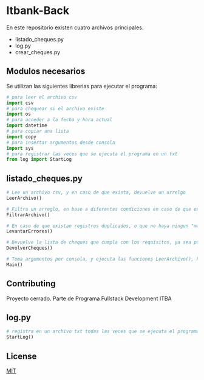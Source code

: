# Itbank-Back

En este repositorio existen cuatro archivos principales. 
 * listado_cheques.py
 * log.py
 * crear_cheques.py

## Modulos necesarios

Se utilizan las  siguientes librerias para ejecutar el programa:

```python
# para leer el archivo csv
import csv
# para chequear si el archivo existe
import os
# para acceder a la fecha y hora actual
import datetime
# para copiar una lista
import copy
# para insertar argumentos desde consola
import sys
# para registrar las veces que se ejecuta el programa en un txt
from log import StartLog
```

## listado_cheques.py

```python
# Lee un archivo csv, y en caso de que exista, devuelve un arrelgo
LeerArchivo()

# Filtra un arreglo, en base a diferentes condiciones en caso de que existan
FiltrarArchivo()

# En caso de que existan registros duplicados, o que no haya ningun "match" se levanta error
LevantarErrores()

# Devuelve la lista de cheques que cumpla con los requisitos, ya sea por consola o exportando a un archivo csv
DevolverCheques()

# Toma argumentos por consola, y ejecuta las funciones LeerArchivo(), FiltrarArchivo(), LevantarErrores() y DevolverCheques()
Main()

```

## Contributing
Proyecto cerrado. Parte de Programa Fullstack Development ITBA

## log.py
```python
# registra en un archivo txt todas las veces que se ejecuta el programa, y el status de ejecución
StartLog()
```

## License
[MIT](https://choosealicense.com/licenses/mit/)
